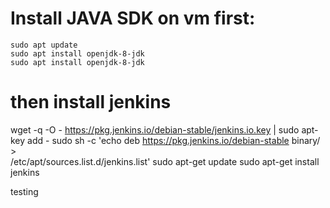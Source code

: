 # Install JAVA SDK on vm first:
```
sudo apt update
sudo apt install openjdk-8-jdk
sudo apt install openjdk-8-jdk
```


# then install jenkins 
wget -q -O - https://pkg.jenkins.io/debian-stable/jenkins.io.key | sudo apt-key add -
sudo sh -c 'echo deb https://pkg.jenkins.io/debian-stable binary/ > \
    /etc/apt/sources.list.d/jenkins.list'
sudo apt-get update
sudo apt-get install jenkins

testing 